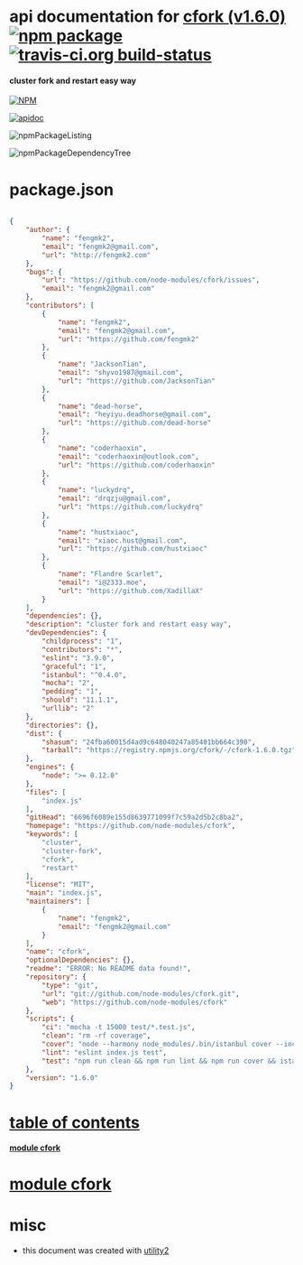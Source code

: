 # api documentation for  [cfork (v1.6.0)](https://github.com/node-modules/cfork)  [![npm package](https://img.shields.io/npm/v/npmdoc-cfork.svg?style=flat-square)](https://www.npmjs.org/package/npmdoc-cfork) [![travis-ci.org build-status](https://api.travis-ci.org/npmdoc/node-npmdoc-cfork.svg)](https://travis-ci.org/npmdoc/node-npmdoc-cfork)
#### cluster fork and restart easy way

[![NPM](https://nodei.co/npm/cfork.png?downloads=true)](https://www.npmjs.com/package/cfork)

[![apidoc](https://npmdoc.github.io/node-npmdoc-cfork/build/screenCapture.buildNpmdoc.browser.%2Fhome%2Ftravis%2Fbuild%2Fnpmdoc%2Fnode-npmdoc-cfork%2Ftmp%2Fbuild%2Fapidoc.html.png)](https://npmdoc.github.io/node-npmdoc-cfork/build/apidoc.html)

![npmPackageListing](https://npmdoc.github.io/node-npmdoc-cfork/build/screenCapture.npmPackageListing.svg)

![npmPackageDependencyTree](https://npmdoc.github.io/node-npmdoc-cfork/build/screenCapture.npmPackageDependencyTree.svg)



# package.json

```json

{
    "author": {
        "name": "fengmk2",
        "email": "fengmk2@gmail.com",
        "url": "http://fengmk2.com"
    },
    "bugs": {
        "url": "https://github.com/node-modules/cfork/issues",
        "email": "fengmk2@gmail.com"
    },
    "contributors": [
        {
            "name": "fengmk2",
            "email": "fengmk2@gmail.com",
            "url": "https://github.com/fengmk2"
        },
        {
            "name": "JacksonTian",
            "email": "shyvo1987@gmail.com",
            "url": "https://github.com/JacksonTian"
        },
        {
            "name": "dead-horse",
            "email": "heyiyu.deadhorse@gmail.com",
            "url": "https://github.com/dead-horse"
        },
        {
            "name": "coderhaoxin",
            "email": "coderhaoxin@outlook.com",
            "url": "https://github.com/coderhaoxin"
        },
        {
            "name": "luckydrq",
            "email": "drqzju@gmail.com",
            "url": "https://github.com/luckydrq"
        },
        {
            "name": "hustxiaoc",
            "email": "xiaoc.hust@gmail.com",
            "url": "https://github.com/hustxiaoc"
        },
        {
            "name": "Flandre Scarlet",
            "email": "i@2333.moe",
            "url": "https://github.com/XadillaX"
        }
    ],
    "dependencies": {},
    "description": "cluster fork and restart easy way",
    "devDependencies": {
        "childprocess": "1",
        "contributors": "*",
        "eslint": "3.9.0",
        "graceful": "1",
        "istanbul": "^0.4.0",
        "mocha": "2",
        "pedding": "1",
        "should": "11.1.1",
        "urllib": "2"
    },
    "directories": {},
    "dist": {
        "shasum": "24fba60015d4ad9c648040247a85401bb664c390",
        "tarball": "https://registry.npmjs.org/cfork/-/cfork-1.6.0.tgz"
    },
    "engines": {
        "node": ">= 0.12.0"
    },
    "files": [
        "index.js"
    ],
    "gitHead": "6696f6089e155d8639771099f7c59a2d5b2c8ba2",
    "homepage": "https://github.com/node-modules/cfork",
    "keywords": [
        "cluster",
        "cluster-fork",
        "cfork",
        "restart"
    ],
    "license": "MIT",
    "main": "index.js",
    "maintainers": [
        {
            "name": "fengmk2",
            "email": "fengmk2@gmail.com"
        }
    ],
    "name": "cfork",
    "optionalDependencies": {},
    "readme": "ERROR: No README data found!",
    "repository": {
        "type": "git",
        "url": "git://github.com/node-modules/cfork.git",
        "web": "https://github.com/node-modules/cfork"
    },
    "scripts": {
        "ci": "mocha -t 15000 test/*.test.js",
        "clean": "rm -rf coverage",
        "cover": "node --harmony node_modules/.bin/istanbul cover --include-all-sources --report none --print none node_modules/.bin/_mocha -- -t 15000 test/*.test.js",
        "lint": "eslint index.js test",
        "test": "npm run clean && npm run lint && npm run cover && istanbul report json lcov html text"
    },
    "version": "1.6.0"
}
```



# <a name="apidoc.tableOfContents"></a>[table of contents](#apidoc.tableOfContents)

#### [module cfork](#apidoc.module.cfork)



# <a name="apidoc.module.cfork"></a>[module cfork](#apidoc.module.cfork)



# misc
- this document was created with [utility2](https://github.com/kaizhu256/node-utility2)
